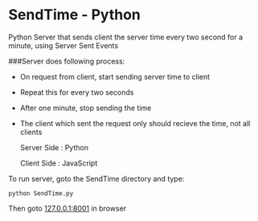 # SendTime - Python 
Python Server that sends client the server time every two second for a minute, using Server Sent Events


###Server does following process:
  + On request from client, start sending server time to client
  + Repeat this for every two seconds 
  + After one minute, stop sending the time
  + The client which sent the request only should recieve the time, not all clients

	Server Side : Python 

	Client Side : JavaScript

To run server, goto the SendTime directory and type:
 
 `python SendTime.py`
 
Then goto [127.0.0.1:8001](127.0.0.1:8001) in browser
